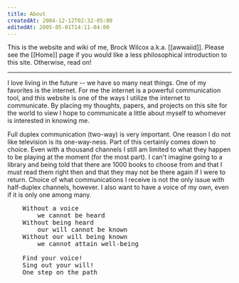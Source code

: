 ```yaml
---
title: About
createdAt: 2004-12-12T02:32-05:00
editedAt: 2005-05-01T14:11-04:00
---
```


This is the website and wiki of me, Brock Wilcox a.k.a. [[awwaiid]]. Please see the [[Home]] page if you would like a less philosophical introduction to this site. Otherwise, read on!

----

I love living in the future -- we have so many neat things. One of my favorites is the internet. For me the internet is a powerful communication tool, and this website is one of the ways I utilize the internet to communicate. By placing my thoughts, papers, and projects on this site for the world to view I hope to communicate a little about myself to whomever is interested in knowing me.

Full duplex communication (two-way) is very important. One reason I do not like television is its one-way-ness. Part of this certainly comes down to choice. Even with a thousand channels I still am limited to what they happen to be playing at the moment (for the most part). I can't imagine going to a library and being told that there are 1000 books to choose from and that I must read them right then and that they may not be there again if I were to return. Choice of what communications I receive is not the only issue with half-duplex channels, however. I also want to have a voice of my own, even if it is only one among many.

<pre>
    Without a voice
        we cannot be heard
    Without being heard
        our will cannot be known
    Without our will being known
        we cannot attain well-being

    Find your voice!
    Sing out your will!
    One step on the path
</pre>

